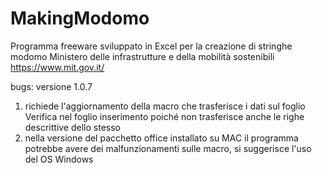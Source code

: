# MakingModomo

Programma freeware sviluppato in Excel per la creazione di stringhe modomo Ministero delle infrastrutture e della mobilità sostenibili
https://www.mit.gov.it/

bugs:
versione 1.0.7 
1. richiede l'aggiornamento della macro che trasferisce i dati sul foglio Verifica nel foglio inserimento poiché non trasferisce anche le righe descrittive dello stesso
2. nella versione del pacchetto office installato su MAC il programma potrebbe avere dei malfunzionamenti sulle macro, si suggerisce l'uso del OS Windows
